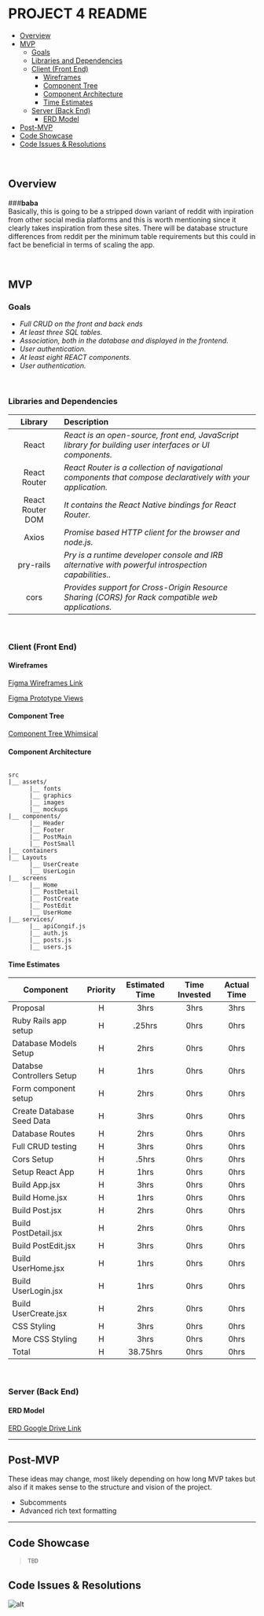 # PROJECT 4 README <!-- omit in toc -->

- [Overview](#overview)
- [MVP](#mvp)
  - [Goals](#goals)
  - [Libraries and Dependencies](#libraries-and-dependencies)
  - [Client (Front End)](#client-front-end)
    - [Wireframes](#wireframes)
    - [Component Tree](#component-tree)
    - [Component Architecture](#component-architecture)
    - [Time Estimates](#time-estimates)
  - [Server (Back End)](#server-back-end)
    - [ERD Model](#erd-model)
- [Post-MVP](#post-mvp)
- [Code Showcase](#code-showcase)
- [Code Issues & Resolutions](#code-issues--resolutions)

<br>

## Overview

###**baba**
<br>
Basically, this is going to be a stripped down variant of reddit with inpiration from other social media platforms and this is worth mentioning since it clearly takes inspiration from these sites. There will be database structure differences from reddit per the minimum table requirements but this could in fact be beneficial in terms of scaling the app.

<br>

## MVP

### Goals

- _Full CRUD on the front and back ends_
- _At least three SQL tables._
- _Association, both in the database and displayed in the frontend._
- _User authentication._
- _At least eight REACT components._
- _User authentication._

<br>

### Libraries and Dependencies

|     Library      | Description                                |
| :--------------: | :----------------------------------------- |
|      React       | _React is an open-source, front end, JavaScript library for building user interfaces or UI components._ |
|   React Router   | _React Router is a collection of navigational components that compose declaratively with your application._ |
|   React Router DOM   | _It contains the React Native bindings for React Router._ |
|      Axios       | _Promise based HTTP client for the browser and node.js._ |
|     pry-rails    | _Pry is a runtime developer console and IRB alternative with powerful introspection capabilities.._ |
|      cors        | _Provides support for Cross-Origin Resource Sharing (CORS) for Rack compatible web applications._ |

<br>

### Client (Front End)

#### Wireframes

[Figma Wireframes Link](https://www.figma.com/file/WXQdQaGeiOfLC06KyYtnqe/p4?node-id=0%3A1)

[Figma Prototype Views](https://www.figma.com/proto/WXQdQaGeiOfLC06KyYtnqe/p4?node-id=1%3A2&scaling=min-zoom&page-id=0%3A1)

#### Component Tree

[Component Tree Whimsical](https://whimsical.com/p4-8kEnM1m3iSeUmaiGtgZch3)

#### Component Architecture

``` structure

src
|__ assets/
      |__ fonts
      |__ graphics
      |__ images
      |__ mockups
|__ components/
      |__ Header
      |__ Footer
      |__ PostMain
      |__ PostSmall
|__ containers
|__ Layouts
      |__ UserCreate
      |__ UserLogin
|__ screens
      |__ Home
      |__ PostDetail
      |__ PostCreate
      |__ PostEdit
      |__ UserHome
|__ services/
      |__ apiCongif.js
      |__ auth.js
      |__ posts.js
      |__ users.js

```

#### Time Estimates

| Component                 | Priority | Estimated Time | Time Invested | Actual Time |
| ------------------------- | :------: | :------------: | :-----------: | :---------: |
| Proposal                  |    H     |      3hrs      |     3hrs      |    3hrs     |
| Ruby Rails app setup           |    H     |    .25hrs      |     0hrs      |    0hrs     |
| Database Models Setup            |    H     |      2hrs      |     0hrs      |    0hrs     |
| Databse Controllers Setup  |    H     |      1hrs      |     0hrs      |    0hrs     |
| Form component setup      |    H     |      2hrs      |     0hrs      |    0hrs     |
| Create Database Seed Data  |    H     |      3hrs      |     0hrs      |    0hrs     |
| Database Routes |    H     |      2hrs      |     0hrs      |    0hrs     |
| Full CRUD testing   |    H     |      3hrs      |     0hrs      |    0hrs     |
| Cors Setup    |    H     |     .5hrs      |     0hrs      |    0hrs     |
| Setup React App   |    H     |      1hrs      |     0hrs      |    0hrs     |
| Build App.jsx        |    H     |      3hrs      |     0hrs      |    0hrs     |
| Build Home.jsx         |    H     |      1hrs      |     0hrs      |    0hrs     |
| Build Post.jsx          |    H     |      2hrs      |     0hrs      |    0hrs     |
| Build PostDetail.jsx              |    H     |      2hrs      |     0hrs      |    0hrs     |
| Build PostEdit.jsx             |    H     |      3hrs      |     0hrs      |    0hrs     |
| Build UserHome.jsx             |    H     |      1hrs      |     0hrs      |    0hrs     |
| Build UserLogin.jsx               |    H     |      1hrs      |     0hrs      |    0hrs     |
| Build UserCreate.jsx               |    H     |      2hrs      |     0hrs      |    0hrs     |
| CSS Styling        |    H     |      3hrs      |     0hrs      |    0hrs     |
| More CSS Styling       |    H     |      3hrs      |     0hrs      |    0hrs     |
| Total                     |    H     |  38.75hrs      |     0hrs      |    0hrs     |

<br>

### Server (Back End)

#### ERD Model

[ERD Google Drive Link](https://drive.google.com/file/d/1YnMGZbYWWmqFojCNEXPmzaG5_pPDXX7O/view?usp=sharing)
<br>

***

## Post-MVP
These ideas may change, most likely depending on how long MVP takes but also if it makes sense to the structure and vision of the project.
- Subcomments
- Advanced rich text formatting

***

## Code Showcase

> ```TBD```

## Code Issues & Resolutions

![alt](https://media.giphy.com/media/5x89XRx3sBZFC/giphy.gif)
